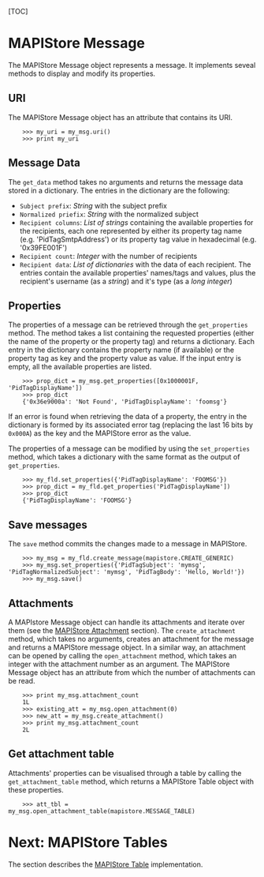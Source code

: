 [TOC]

# MAPIStore Message #

The MAPIStore Message object represents a message. It implements seveal methods to display and modify its properties.

## URI ##

The MAPIStore Message object has an attribute that contains its URI.

        >>> my_uri = my_msg.uri()
        >>> print my_uri

## Message Data ##

The `get_data` method takes no arguments and returns the message data stored in a dictionary. The entries in the dictionary are the following:

 - `Subject prefix`: *String* with the subject prefix
 - `Normalized priefix`: *String* with the normalized subject
 - `Recipient columns`: *List of strings* containing the available properties for the recipients, each one represented by either its property tag name (e.g. 'PidTagSmtpAddress') or its property tag value in hexadecimal (e.g. '0x39FE001F')
 - `Recipient count`: *Integer* with the number of recipients
 - `Recipient data`: *List of dictionaries* with the data of each recipient. The entries contain the available properties' names/tags and values, plus the recipient's username (as a *string*) and it's type (as a *long integer*)
 
## Properties ##

The properties of a message can be retrieved through the `get_properties` method. The method takes a list containing the requested properties (either the name of the property or the property tag) and returns a dictionary.
Each entry in the dictionary contains the property name (if available) or the property tag as key and the property value as value.
If the input entry is empty, all the available properties are listed.

        >>> prop_dict = my_msg.get_properties([0x1000001F, 'PidTagDisplayName'])
        >>> prop_dict
        {'0x36e9000a': 'Not Found', 'PidTagDisplayName': 'foomsg'}

If an error is found when retrieving the data of a property, the entry in the dictionary is formed by its associated error tag (replacing the last 16 bits by `0x000A`) as the key and the MAPIStore error as the value.

The properties of a message can be modified by using the `set_properties` method, which takes a dictionary with the same format as the output of `get_properties`.

        >>> my_fld.set_properties({'PidTagDisplayName': 'FOOMSG'})
        >>> prop_dict = my_fld.get_properties('PidTagDisplayName'])
        >>> prop_dict
        {'PidTagDisplayName': 'FOOMSG'}

## Save messages ##

The `save` method commits the changes made to a message in MAPIStore.

        >>> my_msg = my_fld.create_message(mapistore.CREATE_GENERIC)
        >>> my_msg.set_properties({'PidTagSubject': 'mymsg', 'PidTagNormalizedSubject': 'mymsg', 'PidTagBody': 'Hello, World!'})
        >>> my_msg.save()


## Attachments ##

A MAPIstore Message object can handle its attachments and iterate over them (see the [MAPIStore Attachment](mapistoreatt.html) section). 
The `create_attachment` method, which takes no arguments, creates an attachment for the message and returns a MAPIStore message object.
In a similar way, an attachment can be opened by calling the `open_attachment` method, which takes an integer with the attachment number as an argument.
The MAPIStore Message object has an attribute from which the number of attachments can be read.

        >>> print my_msg.attachment_count
        1L
        >>> existing_att = my_msg.open_attachment(0)
        >>> new_att = my_msg.create_attachment()
        >>> print my_msg.attachment_count
        2L

## Get attachment table ##

Attachments' properties can be visualised through a table by calling the `get_attachment_table` method, which returns a MAPIStore Table object with these properties.

        >>> att_tbl = my_msg.open_attachment_table(mapistore.MESSAGE_TABLE)

# Next: MAPIStore Tables #

The section describes the [MAPIStore Table](mapistoretbl.html) implementation.

